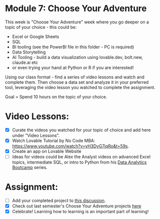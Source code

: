 # Module 7: Choose Your Adventure 

This week is "Choose Your Adventure" week where you go deeper on a topic of your choice - this could be:

* Excel or Google Sheets
* SQL
* BI tooling (see the PowerBI file in this folder - PC is required)
* Data Storytelling
* AI Tooling - build a data visualization using lovable.dev, bolt.new, claude.ai etc
* or even trying your hand at Python or R if you are interested! 

Using our class format  - find a series of video lessons and watch and complete them. Then choose a data set and analyze it in your preferred tool, leveraging the video lesson you watched to complete the assignment. 

Goal = Spend 10 hours on the topic of your choice. 

# Video Lessons: 

- [x] Curate the videos you watched for your topic of choice and add here under "Video Lessons".
- [x] Watch Lovable Tutorial by No Code MBA: https://www.youtube.com/watch?v=yH3DyG7jqRo&t=59s.
- [x] Create an app on Lovable Website
- [ ] Ideas for videos could be Alex the Analyst videos on advanced Excel topics, intermediate SQL, or intro to Python from his [Data Analytics Bootcamp](https://www.youtube.com/watch?v=PSNXoAs2FtQ) series.

# Assignment: 

- [ ] Add your completed project to [this discussion](https://github.com/Tech-Moms/data_ai_fall_2025/discussions/64).
- [x] Check out last semester's Choose Your Adventure projects [here](https://github.com/Tech-Moms/data-analytics-winter-2025/discussions/197)
- [x] Celebrate! Learning how to learning is an important part of learning! 
